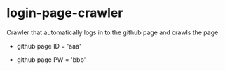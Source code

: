 # login-page-crawler
Crawler that automatically logs in to the github page and crawls the page

+ github page ID = 'aaa'

+ github page PW = 'bbb'
